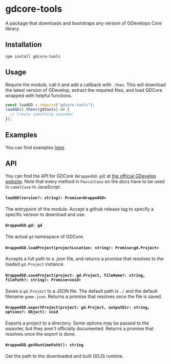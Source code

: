 # gdcore-tools

A package that downloads and bootstraps any version of GDevelops Core library.

## Installation

`npm install gdcore-tools`

## Usage

Require the module, call it and add a callback with `.then`.
This will download the latest version of GDevelop, extract the required files,
and load GDCore wrapped with helpful functions.

```js
const loadGD = require("gdcore-tools");
loadGD().then((gdtools) => {
  // Create something awesome!
});
```

## Examples

You can find examples [here](https://github.com/arthuro555/gdcore-tools/tree/master/examples).

## API

You can find the API for GDCore (`WrappedGD.gd`) at [the official GDevelop website](https://docs.gdevelop-app.com/GDCore%20Documentation/namespacegd.html). Note that every method in `PascalCase` on the docs have to be used in `camelCase` in JavaScript.

#### `loadGD(version?: string): Promise<WrappedGD>`

The entrypoint of the module. Accept a github release tag to specify a specific version to download and use.

#### `WrappedGD.gd: gd`

The actual `gd` namespace of GDCore.

#### `WrappedGD.loadProject(projectLocation: string): Promise<gd.Project>`

Accepts a full path to a .json file, and returns a promise that resolves to the loaded `gd.Project` instance.

#### `WrappedGD.saveProject(project: gd.Project, fileName?: string, filePath?: string): Promise<void>`

Saves a `gd.Project` to a JSON file. The default path is `./` and the default filename `game.json`.
Returns a promise that resolves once the file is saved.

#### `WrappedGD.exportProject(project: gd.Project, outputDir: string, options?: Object): void`

Exports a project to a directory. Some options may be passed to the exporter, but they aren't officially documented. Returns a promise that resolves once the export is done.

#### `WrappedGD.getRuntimePath(): string`

Get the path to the downloaded and built GDJS runtime.
